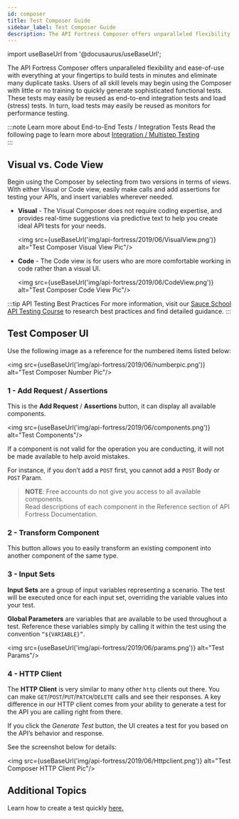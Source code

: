 ```yaml
---
id: composer
title: Test Composer Guide
sidebar_label: Test Composer Guide
description: The API Fortress Composer offers unparalleled flexibility and ease-of-use with everything at your fingertips to build tests in minutes and eliminate many duplicate tasks. Users of all skill levels may begin using the Composer with little or no training to quickly generate sophisticated functional tests. These tests may easily be reused as end-to-end integration tests
---
```


import useBaseUrl from '@docusaurus/useBaseUrl';

The API Fortress Composer offers unparalleled flexibility and ease-of-use with everything at your fingertips to build tests in minutes and eliminate many duplicate tasks. Users of all skill levels may begin using the Composer with little or no training to quickly generate sophisticated functional tests. These tests may easily be reused as end-to-end integration tests and load (stress) tests. In turn, load tests may easily be reused as monitors for performance testing.  

:::note Learn more about End-to-End Tests / Integration Tests
Read the following page to learn more about [Integration / Multistep Testing](/api-testing/mark2/quick-start/introduction-to-integration-testing)  
:::

## Visual vs. Code View

Begin using the Composer by selecting from two versions in terms of views. With either Visual or Code view, easily make calls and add assertions for testing your APIs, and insert variables wherever needed.

* __Visual__ - The Visual Composer does not require coding expertise, and provides real-time suggestions via predictive text to help you create ideal API tests for your needs.

  <img src={useBaseUrl('img/api-fortress/2019/06/VisualView.png')} alt="Test Composer Visual View Pic"/>

* __Code__ - The Code view is for users who are more comfortable working in code rather than a visual UI.

  <img src={useBaseUrl('img/api-fortress/2019/06/CodeView.png')} alt="Test Composer Code View Pic"/>

:::tip API Testing Best Practices
For more information, visit our [Sauce School API Testing Course](https://training.saucelabs.com/apiTesting/index.html) to research best practices and find detailed guidance.
:::

## Test Composer UI

Use the following image as a reference for the numbered items listed below:

<img src={useBaseUrl('img/api-fortress/2019/06/numberpic.png')} alt="Test Composer Number Pic"/>

### 1 - Add Request / Assertions

This is the __Add Request__ / __Assertions__ button, it can display all available components.

<img src={useBaseUrl('img/api-fortress/2019/06/components.png')} alt="Test Components"/>

If a component is not valid for the operation you are conducting, it will not be made available to help avoid mistakes.

For instance, if you don’t add a `POST` first, you cannot add a `POST` Body or `POST` Param.

> __NOTE__: Free accounts do not give you access to all available components.  
> Read descriptions of each component in the Reference section of API Fortress Documentation.

### 2 - Transform  Component

This button allows you to easily transform an existing component into another component of the same type.

### 3 - Input Sets

__Input Sets__ are a group of input variables representing a scenario. The test will be executed once for each input set, overriding the variable values into your test.

__Global Parameters__ are variables that are available to be used throughout a test. Reference these variables simply by calling it within the test using the convention `“${VARIABLE}”`.  

<img src={useBaseUrl('img/api-fortress/2019/06/params.png')} alt="Test Params"/>

### 4 - HTTP Client

The __HTTP Client__ is very similar to many other `http` clients out there. You can make `GET`/`POST`/`PUT`/`PATCH`/`DELETE` calls and see their responses. A key difference in our HTTP client comes from your ability to generate a test for the API you are calling right from there.

If you click the *Generate Test* button, the UI creates a test for you based on the API’s behavior and response.

See the screenshot below for details:

<img src={useBaseUrl('img/api-fortress/2019/06/Httpclient.png')} alt="Test Composer HTTP Client Pic"/>

## Additional Topics

Learn how to create a test quickly [here.](/api-testing/mark2/quick-start)
